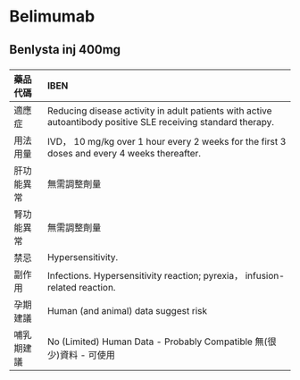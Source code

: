 # Belimumab

## Benlysta inj 400mg

##### 

| 藥品代碼   | IBEN                                                                                                          |
|:-----------|:--------------------------------------------------------------------------------------------------------------|
| 適應症     | Reducing disease activity in adult patients with active autoantibody positive SLE receiving standard therapy. |
| 用法用量   | IVD， 10 mg/kg over 1 hour every 2 weeks for the first 3 doses and every 4 weeks thereafter.                  |
| 肝功能異常 | 無需調整劑量                                                                                                  |
| 腎功能異常 | 無需調整劑量                                                                                                  |
| 禁忌       | Hypersensitivity.                                                                                             |
| 副作用     | Infections. Hypersensitivity reaction; pyrexia， infusion-related reaction.                                   |
| 孕期建議   | Human (and animal) data suggest risk                                                                          |
| 哺乳期建議 | No (Limited) Human Data - Probably Compatible 無(很少)資料 - 可使用                                           |

